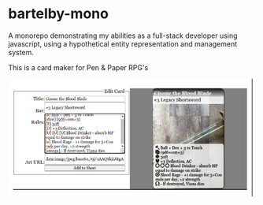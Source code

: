 # bartelby-mono
A monorepo demonstrating my abilities as a full-stack developer using javascript, using a hypothetical entity representation and management system.

This is a card maker for Pen & Paper RPG's

<img src="./screenshot.png" />

